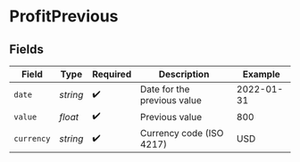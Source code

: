 # ProfitPrevious


## Fields

| Field                       | Type                        | Required                    | Description                 | Example                     |
| --------------------------- | --------------------------- | --------------------------- | --------------------------- | --------------------------- |
| `date`                      | *string*                    | :heavy_check_mark:          | Date for the previous value | 2022-01-31                  |
| `value`                     | *float*                     | :heavy_check_mark:          | Previous value              | 800                         |
| `currency`                  | *string*                    | :heavy_check_mark:          | Currency code (ISO 4217)    | USD                         |